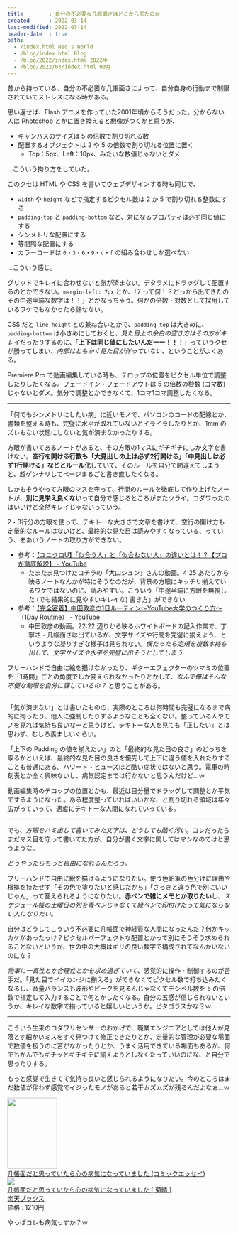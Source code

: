 ```yaml
---
title        : 自分の不必要な几帳面さはどこから来たのか
created      : 2022-03-14
last-modified: 2022-03-14
header-date  : true
path:
  - /index.html Neo's World
  - /blog/index.html Blog
  - /blog/2022/index.html 2022年
  - /blog/2022/03/index.html 03月
---
```


昔から持っている、自分の不必要な几帳面さによって、自分自身の行動まで制限されていてストレスになる時がある。

思い返せば、Flash アニメを作っていた2001年頃からそうだった。分からない人は Photoshop とかに置き換えると想像がつくかと思うが、

- キャンバスのサイズは 5 の倍数で割り切れる数
- 配置するオブジェクトは 2 や 5 の倍数で割り切れる位置に置く
  - Top：5px、Left：10px、みたいな数値じゃないとダメ

…こういう拘り方をしていた。

このクセは HTML や CSS を書いてウェブデザインする時も同じで、

- `width` や `height` などで指定するピクセル数は 2 か 5 で割り切れる整数にする
- `padding-top` と `padding-bottom` など、対になるプロパティは必ず同じ値にする
- シンメトリな配置にする
- 等間隔な配置にする
- カラーコードは `0`・`3`・`6`・`9`・`c`・`f` の組み合わせしか選べない

…こういう感じ。

グリッドでキレイに合わせないと気が済まない。デタラメにドラッグして配置するのとかできない。`margin-left: 7px` とか、「7 って何！？どっから出てきたのその中途半端な数字は！！」とかなっちゃう。何かの倍数・対数として採用しているワケでもなかったら許せない。

CSS だと `line-height` との兼ね合いとかで、`padding-top` は大きめに、`padding-bottom` は小さめにしておくと、*見た目上の余白の空き方はその方がキレイ*だったりするのに、「**上下は同じ値にしたいんだーー！！！**」っていうクセが勝ってしまい、*内部はともかく見た目が伴っていない*、ということがよくある。

Premiere Pro で動画編集している時も、テロップの位置をピクセル単位で調整したりしたくなる。フェードイン・フェードアウトは 5 の倍数の秒数 (コマ数) じゃないとダメ。気分で調整とかできなくて、1コマ1コマ調整したくなる。

---

「何でもシンメトリにしたい病」に近いモノで、パソコンのコードの配線とか、書類を整える時も、完璧に水平が取れていないとイライラしたりとか、1mm のズレもない状態にしないと気が済まなかったりする。

方眼が書いてあるノートがあると、その方眼の1マスにギチギチにしか文字を書けない。**空行を開ける行数も「大見出しの上は必ず2行開ける」「中見出しは必ず1行開ける」などとルール化**していて、そのルールを自分で間違えてしまうと、超ゲンナリしてページまるごと書き直したくなる。

しかもそうやって方眼のマスを守って、行間のルールを徹底して作り上げたノートが、**別に見栄え良くない**って自分で感じるところがまたツライ。コダワったのはいいけど全然キレイじゃないっていう。

2・3行分の方眼を使って、テキトーな大きさで文章を書けて、空行の開け方も定量的なルールはないけど、最終的な見た目は読みやすくなっている、っていう、ああいうノートの取り方ができない。

- 参考：[【ユニクロU】「似合う人」と「似合わない人」の違いとは！？【プロが徹底解説】 - YouTube](https://www.youtube.com/watch?v=F5yERHn5sZI)
  - たまたま見つけたコチラの「大山シュン」さんの動画。4:25 あたりから映るノートなんかが特にそうなのだが、背景の方眼にキッチリ揃えているワケではないのに、読みやすい。こういう「中途半端に方眼を無視した (でも結果的に見やすいキレイな) 書き方」ができない
- 参考：[【完全密着】中田敦彦の1日ルーティン〜YouTube大学のつくり方〜（1Day Routine） - YouTube](https://www.youtube.com/watch?v=MHtacNqImx8)
  - 中田敦彦の動画。22:22 辺りから映るホワイトボードの記入作業で、丁寧さ・几帳面さは出ているが、文字サイズや行間を完璧に揃えよう、というような凝りすぎな様子は見られない。*僕だったら定規を複数本持ち出して、文字サイズや水平を完璧に出そうとしてしまう*

フリーハンドで自由に絵を描けなかったり、ギターエフェクターのツマミの位置を「1時間」ごとの角度でしか変えられなかったりとかして、*なんで俺はそんな不便な制限を自分に課しているの？* と思うことがある。

---

「気が済まない」とは書いたものの、実際のところは何時間も完璧になるまで病的に拘ったり、他人に強制したりするようなことも全くない。整っている人やモノを見れば気持ち良いなーと思うけど、テキトーな人を見ても「正したい」とは思わず、むしろ羨ましいぐらい。

「上下の Padding の値を揃えたい」のと「最終的な見た目の良さ」のどっちを取るかといえば、最終的な見た目の良さを優先して上下に違う値を入れたりすることも普通にある。ハワード・ヒューズほど酷い症状ではないと思う。電車の時刻表とか全く興味ないし、病気認定までは行かないと思うんだけど…ｗ

動画編集時のテロップの位置とかも、最近は目分量でドラッグして調整とか平気でするようになった。ある程度整っていればいいかな、と割り切れる領域は年々広がっていって、適度にテキトーな人間になれていっている。

---

でも、*方眼をハミ出して書いてみた文字は、どうしても酷く汚い*。コレだったらまだマス目を守って書いてた方が、自分が書く文字に関してはマシなのではと思うような。

*どうやったらもっと自由になれるんだろう。*

フリーハンドで自由に絵を描けるようになりたい。使う色鉛筆の色分けに理由や根拠を持たせず「その色で塗りたいと感じたから」「さっきと違う色で別にいいじゃん」って答えられるようになりたい。**赤ペンで雑にメモとか取りたい**し、*スケジュール帳の土曜日の列を青ペンじゃなくて緑ペンで印付けたって気にならない人になりたい。*

自分はどうしてこういう不必要に几帳面で神経質な人間になったんだ？何かキッカケがあったっけ？ピクセルパーフェクトな配置とかって別にそうそう求められることないというか、世の中の大概はキリの良い数字で構成されてなんかいないのにな？

*物事に一貫性とか合理性とかを求め過ぎていて*、感覚的に操作・制御するのが苦手だ。「見た目でイイカンジに揃える」ができなくてピクセル数で打ち込みたくなるし、音量バランスも波形やピークを見るんじゃなくてデシベル数を 5 の倍数で指定して入力することで何とかしたくなる。自分の五感が信じられないというか、キレイな数字で揃っていると嬉しいというか。ピタゴラスかな？ｗ

---

こういう生来のコダワリセンサーのおかげで、職業エンジニアとしては他人が見落とす細かいミスをすぐ見つけて修正できたりとか、定量的な管理が必要な場面で数値を扱うのに苦がなかったりとか、うまく活用できている場面もあるが、何でもかんでもキチッとギチギチに揃えようとしなくたっていいのにな、と自分で思ったりする。

もっと感覚で生きてて気持ち良いと感じられるようになりたい。今のところはまだ数値が伴わず感覚でイジったモノがあると若干ムズムズが残るんだよなぁ…ｗ

<div class="ad-amazon">
  <div class="ad-amazon-image">
    <a href="https://www.amazon.co.jp/dp/B082ZX3D2M?tag=neos21-22&amp;linkCode=osi&amp;th=1&amp;psc=1">
      <img src="https://m.media-amazon.com/images/I/41m3MZj1+OL._SL160_.jpg" width="112" height="160">
    </a>
  </div>
  <div class="ad-amazon-info">
    <div class="ad-amazon-title">
      <a href="https://www.amazon.co.jp/dp/B082ZX3D2M?tag=neos21-22&amp;linkCode=osi&amp;th=1&amp;psc=1">几帳面だと思っていたら心の病気になっていました (コミックエッセイ)</a>
    </div>
  </div>
</div>

<div class="ad-rakuten">
  <div class="ad-rakuten-image">
    <a href="https://hb.afl.rakuten.co.jp/hgc/g00q0722.waxyc9ff.g00q0722.waxyd017/?pc=https%3A%2F%2Fitem.rakuten.co.jp%2Fbook%2F16147261%2F&amp;m=http%3A%2F%2Fm.rakuten.co.jp%2Fbook%2Fi%2F19860651%2F">
      <img src="https://thumbnail.image.rakuten.co.jp/@0_mall/book/cabinet/3359/9784040643359.jpg?_ex=128x128">
    </a>
  </div>
  <div class="ad-rakuten-info">
    <div class="ad-rakuten-title">
      <a href="https://hb.afl.rakuten.co.jp/hgc/g00q0722.waxyc9ff.g00q0722.waxyd017/?pc=https%3A%2F%2Fitem.rakuten.co.jp%2Fbook%2F16147261%2F&amp;m=http%3A%2F%2Fm.rakuten.co.jp%2Fbook%2Fi%2F19860651%2F">几帳面だと思っていたら心の病気になっていました [ 菊晴 ]</a>
    </div>
    <div class="ad-rakuten-shop">
      <a href="https://hb.afl.rakuten.co.jp/hgc/g00q0722.waxyc9ff.g00q0722.waxyd017/?pc=https%3A%2F%2Fwww.rakuten.co.jp%2Fbook%2F&amp;m=http%3A%2F%2Fm.rakuten.co.jp%2Fbook%2F">楽天ブックス</a>
    </div>
    <div class="ad-rakuten-price">価格 : 1210円</div>
  </div>
</div>

やっぱコレも病気っすか？ｗ
